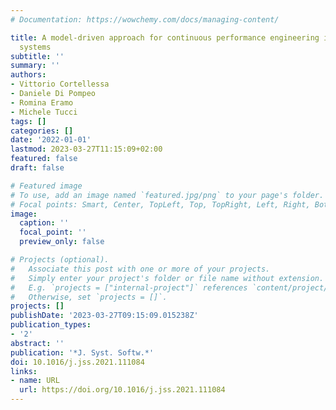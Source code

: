 ```yaml
---
# Documentation: https://wowchemy.com/docs/managing-content/

title: A model-driven approach for continuous performance engineering in microservice-based
  systems
subtitle: ''
summary: ''
authors:
- Vittorio Cortellessa
- Daniele Di Pompeo
- Romina Eramo
- Michele Tucci
tags: []
categories: []
date: '2022-01-01'
lastmod: 2023-03-27T11:15:09+02:00
featured: false
draft: false

# Featured image
# To use, add an image named `featured.jpg/png` to your page's folder.
# Focal points: Smart, Center, TopLeft, Top, TopRight, Left, Right, BottomLeft, Bottom, BottomRight.
image:
  caption: ''
  focal_point: ''
  preview_only: false

# Projects (optional).
#   Associate this post with one or more of your projects.
#   Simply enter your project's folder or file name without extension.
#   E.g. `projects = ["internal-project"]` references `content/project/deep-learning/index.md`.
#   Otherwise, set `projects = []`.
projects: []
publishDate: '2023-03-27T09:15:09.015238Z'
publication_types:
- '2'
abstract: ''
publication: '*J. Syst. Softw.*'
doi: 10.1016/j.jss.2021.111084
links:
- name: URL
  url: https://doi.org/10.1016/j.jss.2021.111084
---
```

